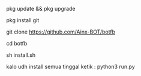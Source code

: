 pkg update && pkg upgrade

pkg install git

git clone https://github.com/Ainx-BOT/botfb

cd botfb

sh install.sh

kalo udh install semua tinggal ketik : python3 run.py
